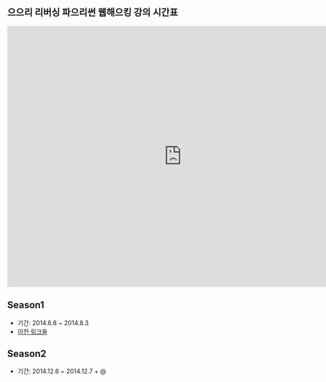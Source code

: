 ## 으으리 리버싱 파으리썬 웹해으킹 강의 시간표

<iframe src="https://www.google.com/calendar/embed?src=gp82t6eg782jcc2fku8t60aev8%40group.calendar.google.com&ctz=Asia/Seoul" style="border: 0" width="800" height="600" frameborder="0" scrolling="no"></iframe>

## Season1

- 기간: 2014.6.8 ~ 2014.8.3
- [이전 링크들](http://onoffmix.com/search?s=%EC%9C%BC%EC%9C%BC%EB%A6%AC+%EB%A6%AC%EB%B2%84%EC%8B%B1+%ED%8C%8C%EC%9C%BC%EB%A6%AC%EC%8D%AC)

## Season2

- 기간: 2014.12.6 ~ 2014.12.7 + @